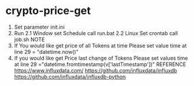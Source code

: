 # crypto-price-get
1. Set parameter init.ini
2. Run 
2.1 Window set Schedule call run.bat
2.2 Linux Set crontab call job.sh
NOTE
1. If You would like get price of all Tokens at time 
Please set value time at line 29 = "datetime.now()"
2. If you would like get Price last change of Tokens
Please set values time at line 29 ="datetime.fromtimestamp(v['lastTimestamp'])"
REFERENCE
https://www.influxdata.com/
https://github.com/influxdata/influxdb
https://github.com/influxdata/influxdb-python
